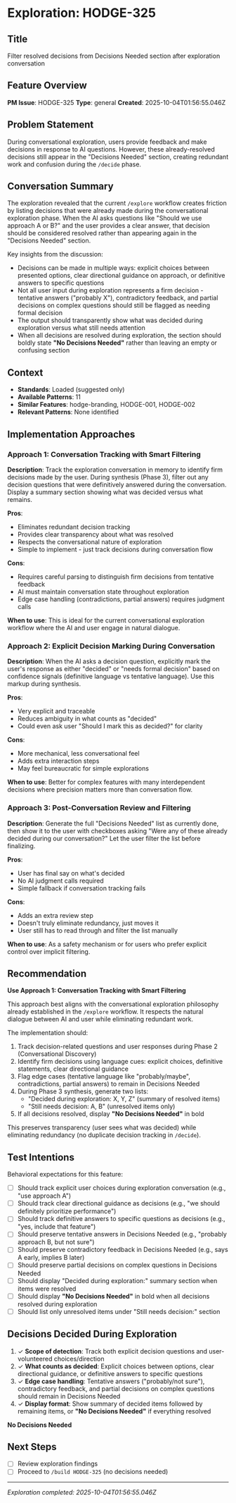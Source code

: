 # Exploration: HODGE-325

## Title
Filter resolved decisions from Decisions Needed section after exploration conversation

## Feature Overview
**PM Issue**: HODGE-325
**Type**: general
**Created**: 2025-10-04T01:56:55.046Z

## Problem Statement
During conversational exploration, users provide feedback and make decisions in response to AI questions. However, these already-resolved decisions still appear in the "Decisions Needed" section, creating redundant work and confusion during the `/decide` phase.

## Conversation Summary

The exploration revealed that the current `/explore` workflow creates friction by listing decisions that were already made during the conversational exploration phase. When the AI asks questions like "Should we use approach A or B?" and the user provides a clear answer, that decision should be considered resolved rather than appearing again in the "Decisions Needed" section.

Key insights from the discussion:
- Decisions can be made in multiple ways: explicit choices between presented options, clear directional guidance on approach, or definitive answers to specific questions
- Not all user input during exploration represents a firm decision - tentative answers ("probably X"), contradictory feedback, and partial decisions on complex questions should still be flagged as needing formal decision
- The output should transparently show what was decided during exploration versus what still needs attention
- When all decisions are resolved during exploration, the section should boldly state **"No Decisions Needed"** rather than leaving an empty or confusing section

## Context
- **Standards**: Loaded (suggested only)
- **Available Patterns**: 11
- **Similar Features**: hodge-branding, HODGE-001, HODGE-002
- **Relevant Patterns**: None identified

## Implementation Approaches

### Approach 1: Conversation Tracking with Smart Filtering
**Description**: Track the exploration conversation in memory to identify firm decisions made by the user. During synthesis (Phase 3), filter out any decision questions that were definitively answered during the conversation. Display a summary section showing what was decided versus what remains.

**Pros**:
- Eliminates redundant decision tracking
- Provides clear transparency about what was resolved
- Respects the conversational nature of exploration
- Simple to implement - just track decisions during conversation flow

**Cons**:
- Requires careful parsing to distinguish firm decisions from tentative feedback
- AI must maintain conversation state throughout exploration
- Edge case handling (contradictions, partial answers) requires judgment calls

**When to use**: This is ideal for the current conversational exploration workflow where the AI and user engage in natural dialogue.

### Approach 2: Explicit Decision Marking During Conversation
**Description**: When the AI asks a decision question, explicitly mark the user's response as either "decided" or "needs formal decision" based on confidence signals (definitive language vs tentative language). Use this markup during synthesis.

**Pros**:
- Very explicit and traceable
- Reduces ambiguity in what counts as "decided"
- Could even ask user "Should I mark this as decided?" for clarity

**Cons**:
- More mechanical, less conversational feel
- Adds extra interaction steps
- May feel bureaucratic for simple explorations

**When to use**: Better for complex features with many interdependent decisions where precision matters more than conversation flow.

### Approach 3: Post-Conversation Review and Filtering
**Description**: Generate the full "Decisions Needed" list as currently done, then show it to the user with checkboxes asking "Were any of these already decided during our conversation?" Let the user filter the list before finalizing.

**Pros**:
- User has final say on what's decided
- No AI judgment calls required
- Simple fallback if conversation tracking fails

**Cons**:
- Adds an extra review step
- Doesn't truly eliminate redundancy, just moves it
- User still has to read through and filter the list manually

**When to use**: As a safety mechanism or for users who prefer explicit control over implicit filtering.

## Recommendation

**Use Approach 1: Conversation Tracking with Smart Filtering**

This approach best aligns with the conversational exploration philosophy already established in the `/explore` workflow. It respects the natural dialogue between AI and user while eliminating redundant work.

The implementation should:
1. Track decision-related questions and user responses during Phase 2 (Conversational Discovery)
2. Identify firm decisions using language cues: explicit choices, definitive statements, clear directional guidance
3. Flag edge cases (tentative language like "probably/maybe", contradictions, partial answers) to remain in Decisions Needed
4. During Phase 3 synthesis, generate two lists:
   - "Decided during exploration: X, Y, Z" (summary of resolved items)
   - "Still needs decision: A, B" (unresolved items only)
5. If all decisions resolved, display **"No Decisions Needed"** in bold

This preserves transparency (user sees what was decided) while eliminating redundancy (no duplicate decision tracking in `/decide`).

## Test Intentions

Behavioral expectations for this feature:

- [ ] Should track explicit user choices during exploration conversation (e.g., "use approach A")
- [ ] Should track clear directional guidance as decisions (e.g., "we should definitely prioritize performance")
- [ ] Should track definitive answers to specific questions as decisions (e.g., "yes, include that feature")
- [ ] Should preserve tentative answers in Decisions Needed (e.g., "probably approach B, but not sure")
- [ ] Should preserve contradictory feedback in Decisions Needed (e.g., says A early, implies B later)
- [ ] Should preserve partial decisions on complex questions in Decisions Needed
- [ ] Should display "Decided during exploration:" summary section when items were resolved
- [ ] Should display **"No Decisions Needed"** in bold when all decisions resolved during exploration
- [ ] Should list only unresolved items under "Still needs decision:" section

## Decisions Decided During Exploration

1. ✓ **Scope of detection**: Track both explicit decision questions and user-volunteered choices/direction
2. ✓ **What counts as decided**: Explicit choices between options, clear directional guidance, or definitive answers to specific questions
3. ✓ **Edge case handling**: Tentative answers ("probably/not sure"), contradictory feedback, and partial decisions on complex questions should remain in Decisions Needed
4. ✓ **Display format**: Show summary of decided items followed by remaining items, or **"No Decisions Needed"** if everything resolved

**No Decisions Needed**

## Next Steps
- [ ] Review exploration findings
- [ ] Proceed to `/build HODGE-325` (no decisions needed)

---
*Exploration completed: 2025-10-04T01:56:55.046Z*

